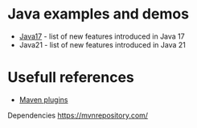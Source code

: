 # Java examples and demos
* [Java17](https://github.com/ebd622/java-samples/tree/main/java17) - list of new features introduced in Java 17
* Java21 - list of new features introduced in Java 21

# Usefull references
* [Maven plugins](https://maven.apache.org/plugins/)


Dependencies
https://mvnrepository.com/
